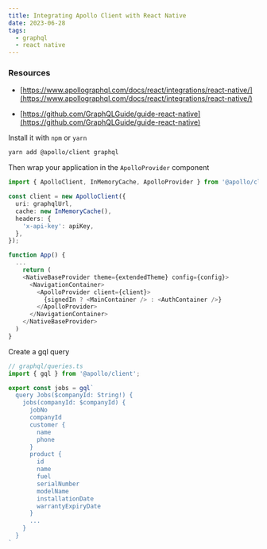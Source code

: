 ```yaml
---
title: Integrating Apollo Client with React Native
date: 2023-06-28
tags:
  - graphql
  - react native
---
```


### Resources

- [https://www.apollographql.com/docs/react/integrations/react-native/](https://www.apollographql.com/docs/react/integrations/react-native/)

- [https://github.com/GraphQLGuide/guide-react-native](https://github.com/GraphQLGuide/guide-react-native)

Install it with `npm` or `yarn`

```bash
yarn add @apollo/client graphql
```

Then wrap your application in the `ApolloProvider` component

```typescript
import { ApolloClient, InMemoryCache, ApolloProvider } from '@apollo/client';

const client = new ApolloClient({
  uri: graphqlUrl,
  cache: new InMemoryCache(),
  headers: {
    'x-api-key': apiKey,
  },
});

function App() {
  ...
	return (
    <NativeBaseProvider theme={extendedTheme} config={config}>
      <NavigationContainer>
        <ApolloProvider client={client}>
          {signedIn ? <MainContainer /> : <AuthContainer />}
        </ApolloProvider>
      </NavigationContainer>
    </NativeBaseProvider>
  )
}
```

Create a gql query

```typescript
// graphql/queries.ts
import { gql } from '@apollo/client';

export const jobs = gql`
  query Jobs($companyId: String!) {
    jobs(companyId: $companyId) {
      jobNo
      companyId
      customer {
        name
        phone
      }
      product {
        id
        name
        fuel
        serialNumber
        modelName
        installationDate
        warrantyExpiryDate
      }
      ...
    }
  }
`
```

